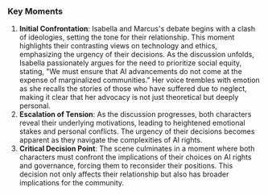 ### Key Moments
1. **Initial Confrontation**: Isabella and Marcus's debate begins with a clash of ideologies, setting the tone for their relationship. This moment highlights their contrasting views on technology and ethics, emphasizing the urgency of their decisions. As the discussion unfolds, Isabella passionately argues for the need to prioritize social equity, stating, "We must ensure that AI advancements do not come at the expense of marginalized communities." Her voice trembles with emotion as she recalls the stories of those who have suffered due to neglect, making it clear that her advocacy is not just theoretical but deeply personal.
2. **Escalation of Tension**: As the discussion progresses, both characters reveal their underlying motivations, leading to heightened emotional stakes and personal conflicts. The urgency of their decisions becomes apparent as they navigate the complexities of AI rights.
3. **Critical Decision Point**: The scene culminates in a moment where both characters must confront the implications of their choices on AI rights and governance, forcing them to reconsider their positions. This decision not only affects their relationship but also has broader implications for the community.
